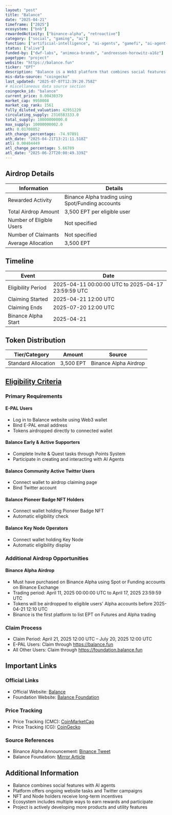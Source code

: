 ```yaml
---
layout: "post"
title: "Balance"
date: "2025-04-21"
timeframe: ["2025"]
ecosystem: ["bnb"]
rewardedActivity: ["binance-alpha", "retroactive"]
category: ["social", "gaming", "ai"]
function: ["artificial-intelligence", "ai-agents", "gamefi", "ai-agent-launchpad"]
status: ["alive"]
funded-by: ["dwf-labs", "animoca-brands", "andreessen-horowitz-a16z"]
pagetype: "project"
website: "https://balance.fun"
ticker: "EPT"
description: "Balance is a Web3 platform that combines social features with AI agents, offering a comprehensive ecosystem for community engagement and rewards."
mis-data-source: "coingecko"
last_updated: "2025-07-07T12:39:20.758Z"
# miscellaneous data source section
coingecko_id: "balance"
current_price: 0.00430379
market_cap: 9950008
market_cap_rank: 1561
fully_diluted_valuation: 42951220
circulating_supply: 2316583333.0
total_supply: 10000000000.0
max_supply: 10000000002.0
ath: 0.01708052
ath_change_percentage: -74.97891
ath_date: "2025-04-21T13:21:11.518Z"
atl: 0.00404449
atl_change_percentage: 5.66789
atl_date: "2025-06-27T20:00:49.339Z"
---
```


## Airdrop Details

| Information              | Details                                           |
| ------------------------ | ------------------------------------------------- |
| Rewarded Activity        | Binance Alpha trading using Spot/Funding accounts |
| Total Airdrop Amount     | 3,500 EPT per eligible user                       |
| Number of Eligible Users | Not specified                                     |
| Number of Claimants      | Not specified                                     |
| Average Allocation       | 3,500 EPT                                         |

## Timeline

| Event               | Date                                               |
| ------------------- | -------------------------------------------------- |
| Eligibility Period  | 2025-04-11 00:00:00 UTC to 2025-04-17 23:59:59 UTC |
| Claiming Started    | 2025-04-21 12:00 UTC                               |
| Claiming Ends       | 2025-07-20 12:00 UTC                               |
| Binance Alpha Start | 2025-04-21                                         |

## Token Distribution

| Tier/Category       | Amount    | Source                |
| ------------------- | --------- | --------------------- |
| Standard Allocation | 3,500 EPT | Binance Alpha Airdrop |

## [Eligibility Criteria](https://mirror.xyz/0x6F7ce819004184B358E4A0670f6Cd95d1BE0febb/oBummT5_FJlXCmPoTh_Qk_z4kkcXT9q9RvjhYMLS0-w)

### Primary Requirements

#### E-PAL Users

- Log in to Balance website using Web3 wallet
- Bind E-PAL email address
- Tokens airdropped directly to connected wallet

#### Balance Early & Active Supporters

- Complete Invite & Quest tasks through Points System
- Participate in creating and interacting with AI Agents

#### Balance Community Active Twitter Users

- Connect wallet to airdrop claiming page
- Bind Twitter account

#### Balance Pioneer Badge NFT Holders

- Connect wallet holding Pioneer Badge NFT
- Automatic eligibility check

#### Balance Key Node Operators

- Connect wallet holding Key Node
- Automatic eligibility display

### Additional Airdrop Opportunities

#### Binance Alpha Airdrop

- Must have purchased on Binance Alpha using Spot or Funding accounts on Binance Exchange
- Trading period: April 11, 2025 00:00:00 UTC to April 17, 2025 23:59:59 UTC
- Tokens will be airdropped to eligible users' Alpha accounts before 2025-04-21 12:10 UTC
- Binance is the first platform to list EPT on Futures and Alpha trading

### Claim Process

- Claim Period: April 21, 2025 12:00 UTC – July 20, 2025 12:00 UTC
- E-PAL Users: Claim through https://balance.fun
- All Other Users: Claim through https://foundation.balance.fun

## Important Links

### Official Links

- Official Website: [Balance](https://balance.fun)
- Foundation Website: [Balance Foundation](https://foundation.balance.fun)

### Price Tracking

- Price Tracking (CMC): [CoinMarketCap](https://coinmarketcap.com/currencies/balance/)
- Price Tracking (CG): [CoinGecko](https://www.coingecko.com/en/coins/balance)

### Source References

- Binance Alpha Announcement: [Binance Tweet](https://x.com/binance/status/1913127423404614035)
- Balance Foundation: [Mirror Article](https://mirror.xyz/0x6F7ce819004184B358E4A0670f6Cd95d1BE0febb/oBummT5_FJlXCmPoTh_Qk_z4kkcXT9q9RvjhYMLS0-w)

## Additional Information

- Balance combines social features with AI agents
- Platform offers ongoing website tasks and Twitter campaigns
- NFT and Node holders receive long-term incentives
- Ecosystem includes multiple ways to earn rewards and participate
- Project is actively developing more products and utility features